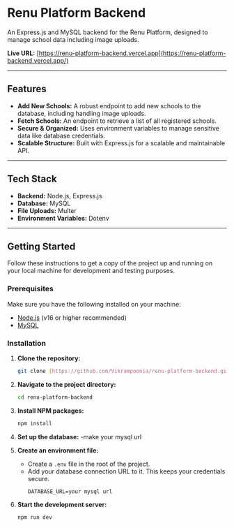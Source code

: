 # Renu Platform Backend

An Express.js and MySQL backend for the Renu Platform, designed to manage school data including image uploads.

**Live URL:** [https://renu-platform-backend.vercel.app](https://renu-platform-backend.vercel.app/)

---

## Features

- **Add New Schools:** A robust endpoint to add new schools to the database, including handling image uploads.
- **Fetch Schools:** An endpoint to retrieve a list of all registered schools.
- **Secure & Organized:** Uses environment variables to manage sensitive data like database credentials.
- **Scalable Structure:** Built with Express.js for a scalable and maintainable API.

---

## Tech Stack

- **Backend:** Node.js, Express.js
- **Database:** MySQL
- **File Uploads:** Multer
- **Environment Variables:** Dotenv

---

## Getting Started

Follow these instructions to get a copy of the project up and running on your local machine for development and testing purposes.

### Prerequisites

Make sure you have the following installed on your machine:
- [Node.js](https://nodejs.org/en/) (v16 or higher recommended)
- [MySQL](https://dev.mysql.com/downloads/mysql/)

### Installation

1.  **Clone the repository:**
    ```bash
    git clone [https://github.com/Vikrampoonia/renu-platform-backend.git](https://github.com/Vikrampoonia/renu-platform-backend.git)
    ```

2.  **Navigate to the project directory:**
    ```bash
    cd renu-platform-backend
    ```

3.  **Install NPM packages:**
    ```bash
    npm install
    ```

4.  **Set up the database:**
   -make your mysql url

5.  **Create an environment file:**
    - Create a `.env` file in the root of the project.
    - Add your database connection URL to it. This keeps your credentials secure.
      ```env
      DATABASE_URL=your mysql url
      ```
    

6.  **Start the development server:**
    ```bash
    npm run dev
    ```
   

